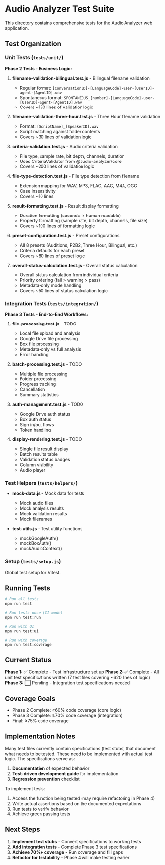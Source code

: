 # Audio Analyzer Test Suite

This directory contains comprehensive tests for the Audio Analyzer web application.

## Test Organization

### Unit Tests (`tests/unit/`)

**Phase 2 Tests - Business Logic:**

1. **filename-validation-bilingual.test.js** - Bilingual filename validation
   - Regular format: `[ConversationID]-[LanguageCode]-user-[UserID]-agent-[AgentID].wav`
   - Spontaneous format: `SPONTANEOUS_[number]-[LanguageCode]-user-[UserID]-agent-[AgentID].wav`
   - Covers ~150 lines of validation logic

2. **filename-validation-three-hour.test.js** - Three Hour filename validation
   - Format: `[ScriptName]_[SpeakerID].wav`
   - Script matching against folder contents
   - Covers ~30 lines of validation logic

3. **criteria-validation.test.js** - Audio criteria validation
   - File type, sample rate, bit depth, channels, duration
   - Uses CriteriaValidator from @audio-analyzer/core
   - Covers ~200 lines of validation logic

4. **file-type-detection.test.js** - File type detection from filename
   - Extension mapping for WAV, MP3, FLAC, AAC, M4A, OGG
   - Case insensitivity
   - Covers ~10 lines

5. **result-formatting.test.js** - Result display formatting
   - Duration formatting (seconds → human readable)
   - Property formatting (sample rate, bit depth, channels, file size)
   - Covers ~100 lines of formatting logic

6. **preset-configuration.test.js** - Preset configurations
   - All 8 presets (Auditions, P2B2, Three Hour, Bilingual, etc.)
   - Criteria defaults for each preset
   - Covers ~80 lines of preset logic

7. **overall-status-calculation.test.js** - Overall status calculation
   - Overall status calculation from individual criteria
   - Priority ordering (fail > warning > pass)
   - Metadata-only mode handling
   - Covers ~50 lines of status calculation logic

### Integration Tests (`tests/integration/`)

**Phase 3 Tests - End-to-End Workflows:**

1. **file-processing.test.js** - TODO
   - Local file upload and analysis
   - Google Drive file processing
   - Box file processing
   - Metadata-only vs full analysis
   - Error handling

2. **batch-processing.test.js** - TODO
   - Multiple file processing
   - Folder processing
   - Progress tracking
   - Cancellation
   - Summary statistics

3. **auth-management.test.js** - TODO
   - Google Drive auth status
   - Box auth status
   - Sign in/out flows
   - Token handling

4. **display-rendering.test.js** - TODO
   - Single file result display
   - Batch results table
   - Validation status badges
   - Column visibility
   - Audio player

### Test Helpers (`tests/helpers/`)

- **mock-data.js** - Mock data for tests
  - Mock audio files
  - Mock analysis results
  - Mock validation results
  - Mock filenames

- **test-utils.js** - Test utility functions
  - mockGoogleAuth()
  - mockBoxAuth()
  - mockAudioContext()

### Setup (`tests/setup.js`)

Global test setup for Vitest.

## Running Tests

```bash
# Run all tests
npm run test

# Run tests once (CI mode)
npm run test:run

# Run with UI
npm run test:ui

# Run with coverage
npm run test:coverage
```

## Current Status

**Phase 1:** ✅ Complete - Test infrastructure set up
**Phase 2:** ✅ Complete - All unit test specifications written (7 test files covering ~620 lines of logic)
**Phase 3:** ⬜ Pending - Integration test specifications needed

## Coverage Goals

- Phase 2 Complete: ≥60% code coverage (core logic)
- Phase 3 Complete: ≥70% code coverage (integration)
- Final: ≥75% code coverage

## Implementation Notes

Many test files currently contain specifications (test stubs) that document what needs to be tested. These need to be implemented with actual test logic. The specifications serve as:

1. **Documentation** of expected behavior
2. **Test-driven development guide** for implementation
3. **Regression prevention** checklist

To implement tests:
1. Access the function being tested (may require refactoring in Phase 4)
2. Write actual assertions based on the documented expectations
3. Run tests to verify behavior
4. Achieve green passing tests

## Next Steps

1. **Implement test stubs** - Convert specifications to working tests
2. **Add integration tests** - Complete Phase 3 test specifications
3. **Achieve 70%+ coverage** - Run coverage and fill gaps
4. **Refactor for testability** - Phase 4 will make testing easier
